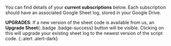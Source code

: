 You can find details of your __current subscriptions__ below. Each subscription should have an associated Google Sheet log, stored in your Google Drive.

__UPGRADES__: If a new version of the sheet code is available from us, an __Upgrade Sheet__{:.badge .badge-success} button will be visible. Clicking on this will upgrade your existing sheet log to the newest version of the script code.
{:.alert .alert-dark}